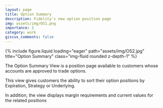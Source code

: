 ```yaml
---
layout: page
title: Option Summary
description: Fidelity's new option position page
img: assets/img/OS1.png
importance: 2
category: work
giscus_comments: false
---
```


<div class="row">
    <div class="col-sm mt-3 mt-md-0">
        {% include figure.liquid loading="eager" path="assets/img/OS2.jpg" title="Option Summary" class="img-fluid rounded z-depth-1" %}
    </div>
</div>


The Option Summary View is a position page available to customers whose accounts are approved to trade options. 

This view gives customers the ability to sort their option positions by Expiration, Strategy or Underlying. 

In addition, the view displays margin requirements and current values for the related positions


